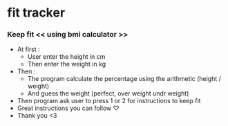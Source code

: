 # fit tracker

### Keep fit << using bmi calculator  >>

- At first :
    - User enter the height in cm
    - Then enter the weight in kg
- Then :
    - The program calculate the percentage using the arithmetic (height / weight)
    - And guess the weight (perfect, over weight  undr weight)
- Then program ask user to press 1 or 2 for instructions to keep fit
- Great instructions you can follow ♡
- Thank you <3

